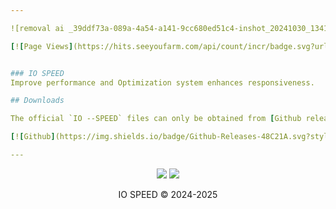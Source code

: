 ```yaml
---

![removal ai _39ddf73a-089a-4a54-a141-9cc680ed51c4-inshot_20241030_134158224](https://github.com/user-attachments/assets/ccb2de67-8d24-4f5c-bb28-f506610b057f)

[![Page Views](https://hits.seeyoufarm.com/api/count/incr/badge.svg?url=https%3A%2F%2Fgithub.com%2FKyliekyler%2FMAGNETAR&count_bg=%2379C83D&title_bg=%23555555&icon=github.svg&icon_color=%23E7E7E7&title=Page+Views&edge_flat=false)](https://hits.seeyoufarm.com)


### IO SPEED
Improve performance and Optimization system enhances responsiveness.

## Downloads

The official `IO --SPEED` files can only be obtained from [Github release](https://github.com/Jonjeexe/IO-SPEED/releases) 

[![Github](https://img.shields.io/badge/Github-Releases-48C21A.svg?style=flat&logo=github)](https://github.com/Kyliekyler/MAGNETAR/releases)

---
```


<p align="center">
  <a href="https://t.me/IOSPEED"><img src="https://img.shields.io/badge/Telegram-Channel-blue?logo=telegram&style=social"></a>
  <a href="#"><img src="https://img.shields.io/badge/XDA-Thread-purple?logo=xdadevelopers&style=social"></a>
  <br/>
<p align="center">
  IO SPEED © 2024-2025
</p>
